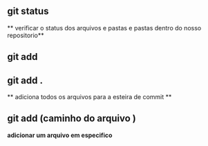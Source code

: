 
## git status 
** verificar o status dos arquivos e pastas e pastas dentro do nosso repositorio**

## git add 

## git add . 

** adiciona todos os arquivos para a esteira de commit **

## git add (caminho do arquivo )

 **adicionar um arquivo em especifico**
